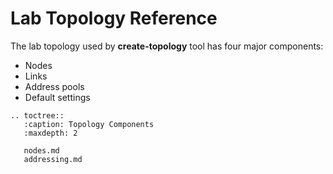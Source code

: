# Lab Topology Reference

The lab topology used by **create-topology** tool has four major components:

* Nodes
* Links
* Address pools
* Default settings

```eval_rst
.. toctree::
   :caption: Topology Components
   :maxdepth: 2

   nodes.md
   addressing.md
```